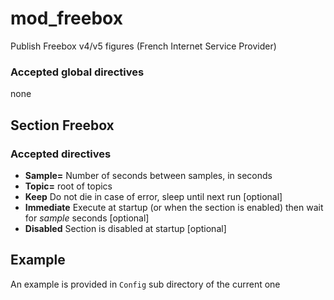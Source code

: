 mod_freebox
====

Publish Freebox v4/v5 figures (French Internet Service Provider)

### Accepted global directives
none

## Section Freebox

### Accepted directives
* **Sample=** Number of seconds between samples, in seconds
* **Topic=** root of topics
* **Keep** Do not die in case of error, sleep until next run [optional]
* **Immediate** Execute at startup (or when the section is enabled) then wait for *sample* seconds [optional]
* **Disabled** Section is disabled at startup [optional]

## Example

An example is provided in `Config` sub directory of the current one
